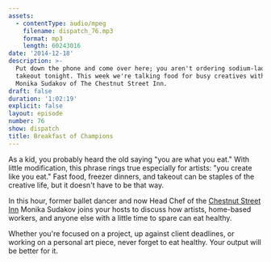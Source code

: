 ```yaml
---
assets:
  - contentType: audio/mpeg
    filename: dispatch_76.mp3
    format: mp3
    length: 60243016
date: '2014-12-18'
description: >-
  Put down the phone and come over here; you aren't ordering sodium-laden
  takeout tonight. This week we're talking food for busy creatives with Chef
  Monika Sudakov of The Chestnut Street Inn.
draft: false
duration: '1:02:19'
explicit: false
layout: episode
number: 76
show: dispatch
title: Breakfast of Champions
---
```

As a kid, you probably heard the old saying "you are what you eat." With little modification, this phrase rings true especially for artists: "you create like you eat." Fast food, freezer dinners, and takeout can be staples of the creative life, but it doesn't have to be that way.

In this hour, former ballet dancer and now Head Chef of the [Chestnut Street Inn](http://chestnut-inn.com) Monika Sudakov joins your hosts to discuss how artists, home-based workers, and anyone else with a little time to spare can eat healthy.

Whether you're focused on a project, up against client deadlines, or working on a personal art piece, never forget to eat healthy. Your output will be better for it.